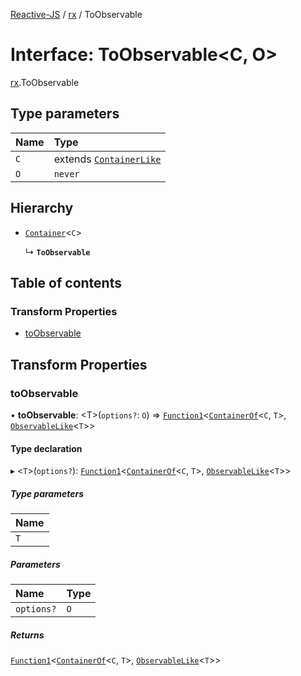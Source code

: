 [Reactive-JS](../README.md) / [rx](../modules/rx.md) / ToObservable

# Interface: ToObservable<C, O\>

[rx](../modules/rx.md).ToObservable

## Type parameters

| Name | Type |
| :------ | :------ |
| `C` | extends [`ContainerLike`](containers.ContainerLike.md) |
| `O` | `never` |

## Hierarchy

- [`Container`](containers.Container.md)<`C`\>

  ↳ **`ToObservable`**

## Table of contents

### Transform Properties

- [toObservable](rx.ToObservable.md#toobservable)

## Transform Properties

### toObservable

• **toObservable**: <T\>(`options?`: `O`) => [`Function1`](../modules/functions.md#function1)<[`ContainerOf`](../modules/containers.md#containerof)<`C`, `T`\>, [`ObservableLike`](rx.ObservableLike.md)<`T`\>\>

#### Type declaration

▸ <`T`\>(`options?`): [`Function1`](../modules/functions.md#function1)<[`ContainerOf`](../modules/containers.md#containerof)<`C`, `T`\>, [`ObservableLike`](rx.ObservableLike.md)<`T`\>\>

##### Type parameters

| Name |
| :------ |
| `T` |

##### Parameters

| Name | Type |
| :------ | :------ |
| `options?` | `O` |

##### Returns

[`Function1`](../modules/functions.md#function1)<[`ContainerOf`](../modules/containers.md#containerof)<`C`, `T`\>, [`ObservableLike`](rx.ObservableLike.md)<`T`\>\>
